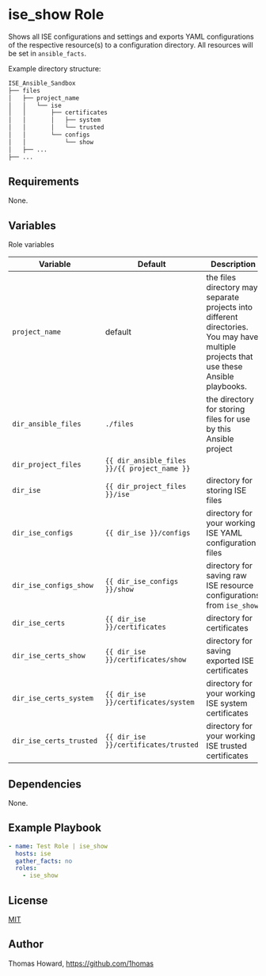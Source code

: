 # ise_show Role

Shows all ISE configurations and settings and exports YAML configurations of the respective resource(s) to a configuration directory. All resources will be set in `ansible_facts`.

Example directory structure:

```sh
ISE_Ansible_Sandbox
├── files
│   ├── project_name
│   │   └── ise
│   │       ├── certificates
│   │       │   ├── system
│   │       │   └── trusted
│   │       └── configs
│   │           └── show
│   ├── ...
├── ...
```

## Requirements

None.

## Variables

Role variables

| Variable                | Default | Description |
| ----------------------- | ------- | ----------- |
| `project_name`          | default   | the files directory may separate projects into different directories. You may have multiple projects that use these Ansible playbooks. |
| `dir_ansible_files`     | `./files` | the directory for storing files for use by this Ansible project |
| `dir_project_files`     | `{{ dir_ansible_files }}/{{ project_name }}` | 
| `dir_ise`               | `{{ dir_project_files }}/ise`        | directory for storing ISE files |
| `dir_ise_configs`       | `{{ dir_ise }}/configs`              | directory for your working ISE YAML configuration files |
| `dir_ise_configs_show`  | `{{ dir_ise_configs }}/show`         | directory for saving raw ISE resource configurations from `ise_show` |
| `dir_ise_certs`         | `{{ dir_ise }}/certificates`         | directory for certificates |
| `dir_ise_certs_show`    | `{{ dir_ise }}/certificates/show`    | directory for saving exported ISE certificates |
| `dir_ise_certs_system`  | `{{ dir_ise }}/certificates/system`  | directory for your working ISE system certificates |
| `dir_ise_certs_trusted` | `{{ dir_ise }}/certificates/trusted` | directory for your working ISE trusted certificates |

## Dependencies

None.

## Example Playbook

```yaml
- name: Test Role | ise_show
  hosts: ise
  gather_facts: no
  roles:
    - ise_show
```

## License

[MIT](https://mit-license.org/)

## Author

Thomas Howard, <https://github.com/1homas>
